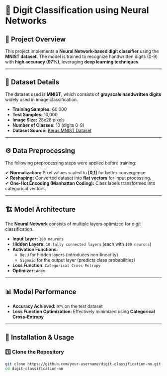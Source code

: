 # 🧠 Digit Classification using Neural Networks

## 📌 Project Overview
This project implements a **Neural Network-based digit classifier** using the **MNIST dataset**. The model is trained to recognize handwritten digits (0-9) with **high accuracy (97%)**, leveraging **deep learning techniques**.

---

## 📂 Dataset Details
The dataset used is **MNIST**, which consists of **grayscale handwritten digits** widely used in image classification.

- **Training Samples:** 60,000  
- **Test Samples:** 10,000  
- **Image Size:** 28x28 pixels  
- **Number of Classes:** 10 (digits 0-9)  
- **Dataset Source:** [Keras MNIST Dataset](https://keras.io/api/datasets/mnist/)

---

## ⚙️ Data Preprocessing
The following preprocessing steps were applied before training:

✔ **Normalization:** Pixel values scaled to **[0,1]** for better convergence.  
✔ **Reshaping:** Converted dataset into **flat vectors** for input processing.  
✔ **One-Hot Encoding (Manhattan Coding):** Class labels transformed into categorical vectors.  

---

## 🏗️ Model Architecture
The **Neural Network** consists of multiple layers optimized for digit classification.

- **Input Layer:** `100 neurons`
- **Hidden Layers:** `10 fully connected layers` (each with `100 neurons`)
- **Activation Functions:**
  - `ReLU` for hidden layers (introduces non-linearity)
  - `Sigmoid` for the output layer (predicts class probabilities)
- **Loss Function:** `Categorical Cross-Entropy`
- **Optimizer:** `Adam`

---

## 📊 Model Performance
- **Accuracy Achieved:** `97%` on the test dataset  
- **Loss Function Optimization:** Effectively minimized using **Categorical Cross-Entropy**

---

## 🚀 Installation & Usage

### 1️⃣ Clone the Repository
```bash
git clone https://github.com/your-username/digit-classification-nn.git
cd digit-classification-nn
